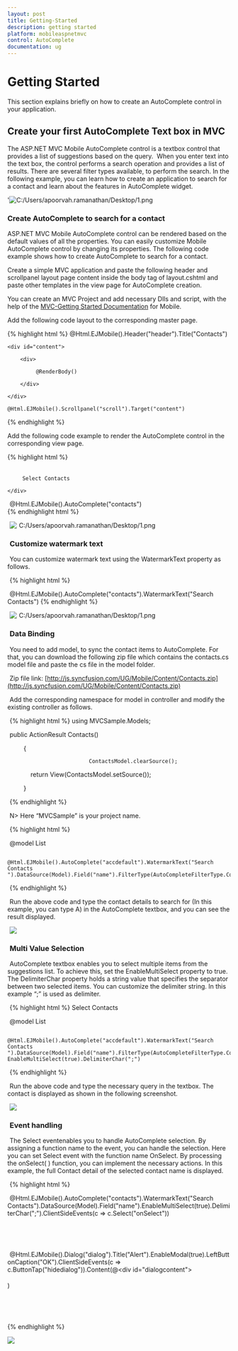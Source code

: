 ```yaml
---
layout: post
title: Getting-Started
description: getting started
platform: mobileaspnetmvc
control: AutoComplete 
documentation: ug
---
```


# Getting Started

This section explains briefly on how to create an AutoComplete control in your application.

## Create your first AutoComplete Text box in MVC

The ASP.NET MVC Mobile AutoComplete control is a textbox control that provides a list of suggestions based on the query.  When you enter text into the text box, the control performs a search operation and provides a list of results. There are several filter types available, to perform the search. In the following example, you can learn how to create an application to search for a contact and learn about the features in AutoComplete widget.

'![C:/Users/apoorvah.ramanathan/Desktop/1.png](Getting-Started_images/Getting-Started_img1.png)


### Create AutoComplete to search for a contact

ASP.NET MVC Mobile AutoComplete control can be rendered based on the default values of all the properties. You can easily customize Mobile AutoComplete control by changing its properties. The following code example shows how to create AutoComplete to search for a contact. 

Create a simple MVC application and paste the following header and scrollpanel layout page content inside the body tag of layout.cshtml and paste other templates in the view page for AutoComplete creation.

You can create an MVC Project and add necessary Dlls and script, with the help of the [MVC-Getting Started Documentation](http://docs.syncfusion.com/js/) for Mobile.

Add the following code layout to the corresponding master page.


{% highlight html %}
    @Html.EJMobile().Header("header").Title("Contacts")

    <div id="content">

        <div>   

             @RenderBody()

        </div>

    </div>

    @Html.EJMobile().Scrollpanel("scroll").Target("content")
{% endhighlight %}




Add the following code example to render the AutoComplete control in the corresponding view page.

{% highlight html %}
<div style="padding: 5px 0; text-indent: 5px;">

        Select Contacts

    </div>
 <!-- Autocomplete control -->

@Html.EJMobile().AutoComplete("contacts")   
{% endhighlight html %}

![C:/Users/apoorvah.ramanathan/Desktop/1.png](Getting-Started_images/Getting-Started_img2.png)





### Customize watermark text

You can customize watermark text using the WatermarkText property as follows.



{% highlight html %}
     <!-- Autocomplete control -->

@Html.EJMobile().AutoComplete("contacts").WatermarkText("Search Contacts")
{% endhighlight %}



![C:/Users/apoorvah.ramanathan/Desktop/1.png](Getting-Started_images/Getting-Started_img3.png)


### Data Binding

You need to add model, to sync the contact items to AutoComplete. For that, you can download the following zip file which contains the contacts.cs model file and paste the cs file in the model folder. 

Zip file link: [http://js.syncfusion.com/UG/Mobile/Content/Contacts.zip](http://js.syncfusion.com/UG/Mobile/Content/Contacts.zip)

Add the corresponding namespace for model in controller and modify the existing controller as follows. 

{% highlight html %}
using MVCSample.Models;



public ActionResult Contacts()

        {

                             ContactsModel.clearSource();

            return View(ContactsModel.setSource());

        }

{% endhighlight %}

N> Here “MVCSample” is your project name.


{% highlight html %}
     <!-- Autocomplete control -->



@model List<Contacts>

            @Html.EJMobile().AutoComplete("accdefault").WatermarkText("Search Contacts ").DataSource(Model).Field("name").FilterType(AutoCompleteFilterType.Contains)

{% endhighlight %}



Run the above code and type the contact details to search for (In this example, you can type A) in the AutoComplete textbox, and you can see the result displayed.

![](Getting-Started_images/Getting-Started_img4.png)


### Multi Value Selection

AutoComplete textbox enables you to select multiple items from the suggestions list. To achieve this, set the EnableMultiSelect property to true. The DelimiterChar property holds a string value that specifies the separator between two selected items.  You can customize the delimiter string. In this example “;” is used as delimiter.

{% highlight html %}
     <label>Select Contacts</label>
     <!-- Autocomplete control -->

@model List<Contacts>

            @Html.EJMobile().AutoComplete("accdefault").WatermarkText("Search Contacts ").DataSource(Model).Field("name").FilterType(AutoCompleteFilterType.Contains). EnableMultiSelect(true).DelimiterChar(";")    
{% endhighlight %}

Run the above code and type the necessary query in the textbox. The contact is displayed as shown in the following screenshot.

![](Getting-Started_images/Getting-Started_img5.png)


### Event handling

The Select eventenables you to handle AutoComplete selection. By assigning a function name to the event, you can handle the selection. Here you can set Select event with the function name OnSelect.  By processing the onSelect( ) function, you can implement the necessary actions. In this example, the full Contact detail of the selected contact name is displayed. 

{% highlight html %}
          <!-- Autocomplete control -->

@Html.EJMobile().AutoComplete("contacts").WatermarkText("Search Contacts").DataSource(Model).Field("name").EnableMultiSelect(true).DelimiterChar(";").ClientSideEvents(c => c.Select("onSelect"))   

     <!-- onSelect() function is called on selection of a suggestion item.-->

     <!-- Dialog control -->

@Html.EJMobile().Dialog("dialog").Title("Alert").EnableModal(true).LeftButtonCaption("OK").ClientSideEvents(c => c.ButtonTap("hidedialog")).Content(@<div id="dialogcontent"><!-- Dialog content --></div>)

     </div>

    <script>

       function onSelect(args) {

            //Actions that are performed on selection

            $("#dialogcontent").html(args.text + " was selected");

            var dialogobj = $("#dialog").data("ejmDialog");

            dialogobj.open();

        }

        function hidedialog(e) {

            //Hides dialog

            var dialogobj = $("#dialog").data("ejmDialog");

            dialogobj.close();

        } 
   </script>



<style>

    .appview.e-m-windows.e-m-light #content {

        background: none repeat scroll 0 0 #eee;

    }



    #content {

        padding: 8px;

    }

</style>
{% endhighlight %}


![](Getting-Started_images/Getting-Started_img6.png)



